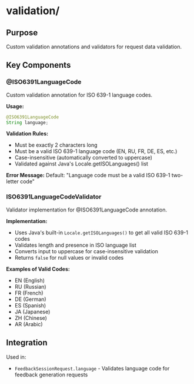 # validation/

## Purpose
Custom validation annotations and validators for request data validation.

## Key Components

### @ISO6391LanguageCode
Custom validation annotation for ISO 639-1 language codes.

**Usage:**
```java
@ISO6391LanguageCode
String language;
```

**Validation Rules:**
- Must be exactly 2 characters long
- Must be a valid ISO 639-1 language code (EN, RU, FR, DE, ES, etc.)
- Case-insensitive (automatically converted to uppercase)
- Validated against Java's Locale.getISOLanguages() list

**Error Message:**
Default: "Language code must be a valid ISO 639-1 two-letter code"

### ISO6391LanguageCodeValidator
Validator implementation for @ISO6391LanguageCode annotation.

**Implementation:**
- Uses Java's built-in `Locale.getISOLanguages()` to get all valid ISO 639-1 codes
- Validates length and presence in ISO language list
- Converts input to uppercase for case-insensitive validation
- Returns `false` for null values or invalid codes

**Examples of Valid Codes:**
- EN (English)
- RU (Russian)
- FR (French)
- DE (German)
- ES (Spanish)
- JA (Japanese)
- ZH (Chinese)
- AR (Arabic)

## Integration
Used in:
- `FeedbackSessionRequest.language` - Validates language code for feedback generation requests
